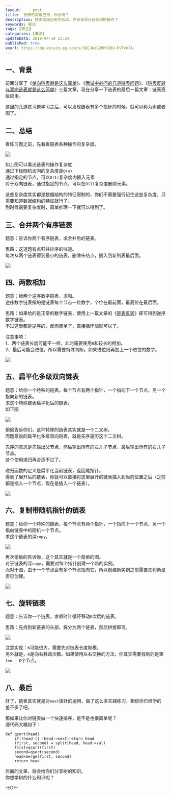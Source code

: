 ```yaml
---   
layout:     post  
title:  链表的高级应用，你会吗？
description: 链表高级应用学会后，你会发现已经会树的操作了  
keywords: 算法  
tags: [算法]    
categories: [算法]  
updateData: 2019-04-19 23:24   
published: true 
wxurl: https://mp.weixin.qq.com/s/SQCJWiG2HMhI8U-hVTvk7A  
---  
```



## 一、背景  


前面分享了《[单向链表就是这么简单](https://mp.weixin.qq.com/s/rG1ehI-9QK8h7p6_KkRJew)》、《[面试中必问的几道链表问题](https://mp.weixin.qq.com/s/2tT4j-ePNeoktqkVNvAqJQ)》、《[链表反转与双向链表就是这么简单](https://mp.weixin.qq.com/s/EJwgXqkgTy5pIUvHQx4zgA)》三篇文章，现在分享一下链表的最后一篇文章：链表高级应用。  


这里的几道练习题学习之后，可以发现链表有多个指针的时候，就可以称为树或者图了。  


## 二、总结  


看练习题之前，先看看链表各种操作的复杂度。  


![](/images/2019/04/19/link-list-conclusion-001.png)  


如上图可以看出链表的操作复杂度  
通过下标随机访问的复杂度是`O(n)`  
通过指定的节点，可以`O(1)`复杂度内插入元素  
对于双向链表，通过指定的节点，可以在`O(1)`复杂度删除元素。  


这些复杂度其实都是数据结构的特征限制的，你们不需要强行记住这些复杂度，只需要知道数据结构的特征就行了。  
到时候需要复杂度时，简单推理一下就可以得到了。  


## 三、合并两个有序链表  


题意：告诉你两个有序链表，求合并后的链表。  


思路：这道题有点归并排序的味道。  
每次从两个链表得到最小的链表，删除头结点，插入到新列表最后面。  


![](/images/2019/04/19/link-list-conclusion-002.png)  


## 四、两数相加  


题意：给两个逆序数字链表，求和。  
逆序数字链表指的是链表每个节点一位数字，个位在最前面，最高位在最后面。  


思路：如果给的是正常的数字链表，使用上一篇文章的《[链表反转](https://mp.weixin.qq.com/s/EJwgXqkgTy5pIUvHQx4zgA)》即可得到逆序数字链表。  
不过这里都是逆序的，反而简单了，直接循环加就可以了。  


注意事项：  
1、两个链表长度可能不一样，此时需要使用`0`和较长的相加。  
2、最后可能会进位，所以需要特殊判断。如果进位则再加上一个进位的数字。  


![](/images/2019/04/19/link-list-conclusion-003.png)  


## 五、扁平化多级双向链表  


题意：给你一个特殊的链表。每个节点有两个指针，一个指向下一个节点，另一个指向新的链表。  
求这个特殊链表扁平化后的链表。  
如下图  


![](/images/2019/04/19/link-list-conclusion-004.png)  


偷偷告诉你们，这种特殊的链表其实就是一个二叉树。  
而题意说的扁平化多级双向链表，就是先序遍历这个二叉树。  


先序的意思是先输出父节点，然后输出所有的左儿子节点，最后输出所有的右儿子节点。  
这个使用递归再合适不过了。  


递归函数的定义是扁平化当前链表，返回尾指针。  
得到了展开后的链表，你就可以直接将这里展开的链表插入到当前位置之后（之前都是插入一个节点，现在是插入一个链表）。  


![](/images/2019/04/19/link-list-conclusion-005.png)  


## 六、复制带随机指针的链表  


题意：给你一个特殊的链表，每个节点有两个指针，一个指向下一个节点，另一个指向链表中的随机一个节点。  
求这个链表的深`copy`。  


![](/images/2019/04/19/link-list-conclusion-006.png)  


再次偷偷的告诉你，这个其实就是一个简单的图。  
对于链表的深`copy`，需要对每个指针创建一个新的实例。  
而对于图，由于一个节点会有多个节点指向它，所以创建新实例之前需要先判断是否已创建。  


![](/images/2019/04/19/link-list-conclusion-007.png)  


## 七、旋转链表  


题意：告诉你一个链表，求顺时针循环移动`K`次后的链表。  


思路：先找到新链表的头部，拆分为两个链表，然后拼接即可。  


![](/images/2019/04/19/link-list-conclusion-009.png)  


注意实现：`K`可能很大，需要先对链表长度取模。  
另外就是，`K`是向右移动次数。如果使用左右交换的方法，你其实需要找到的是第`len - K`个节点。  


![](/images/2019/04/19/link-list-conclusion-008.png)  


## 八、最后  


好了，链表其实就是对`next`指针的运用，做了这么多实践练习，相信你已经学的差不多了吧。  


那如果让你对链表做一个快速排序，是不是也很简单呢？  
源代码大概如下：  


```
def qsort(head)
    if(!head || !head->next)return head
    (first, second) = split(head, head->val)
    first=qsort(first)
    second=qsort(second)
    head=merge(first, second)
    return head
```


后面的文章，将会给你们分享树的知识。  
你想学树的什么知识呢？  


-EOF-  


